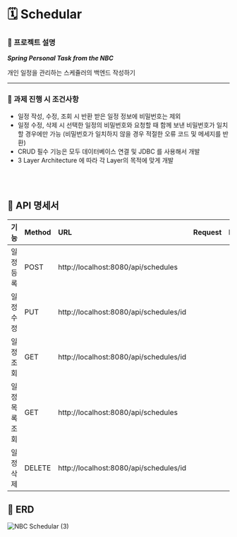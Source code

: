 # 🗓️ Schedular 

### 📌 프로젝트 설명
***Spring Personal Task from the NBC***

개인 일정을 관리하는 스케쥴러의 백엔드 작성하기

---

### 📌 과제 진행 시 조건사항
*	일정 작성, 수정, 조회 시 반환 받은 일정 정보에 비밀번호는 제외
*	일정 수정, 삭제 시 선택한 일정의 비밀번호와 요청할 때 함께 보낸 비밀번호가 일치할 경우에만 가능 (비밀번호가 일치하지 않을 경우 적절한 오류 코드 및 메세지를 반환)
*	CRUD 필수 기능은 모두 데이터베이스 연결 및 JDBC 를 사용해서 개발
*	3 Layer Architecture 에 따라 각 Layer의 목적에 맞게 개발

<br></br>

## 📝 API 명세서
| 기능 | Method | URL | Request | Response | 상태 코드 |
|:---|:---|:---|:---|:---|:---|
| 일정 등록 | POST | http://localhost:8080/api/schedules |  |  | 200(성공 상태) |
| 일정 수정 | PUT | http://localhost:8080/api/schedules/id |  |  | 200(성공 상태) |
| 일정 조회 | GET | http://localhost:8080/api/schedules/id |  |  | 200(성공 상태) |
| 일정 목록 조회 | GET | http://localhost:8080/api/schedules |  |  | 200(성공 상태) |
| 일정 삭제 | DELETE | http://localhost:8080/api/schedules/id |  |  | 200(성공 상태) |


## 📅 ERD

![NBC Schedular (3)](https://github.com/user-attachments/assets/c2542f1d-b923-46bf-9f92-772573055928)
